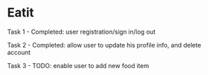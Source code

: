 # Eatit

Task 1 - Completed: 
user registration/sign in/log out

Task 2 - Completed:
allow user to update his profile info, and delete account

Task 3 - TODO:
enable user to add new food item
